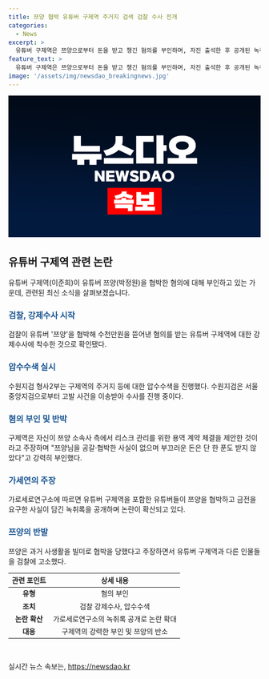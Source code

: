 ```yaml
---
title: 쯔양 협박 유튜버 구제역 주거지 검색 검찰 수사 전개
categories:
  - News
excerpt: >
  유튜버 구제역은 쯔양으로부터 돈을 받고 챙긴 혐의를 부인하며, 자진 출석한 후 공개된 녹취록에서 쯔양 측으로부터 약 5500만원을 받았다고 주장한다. 녹취록에는 구제역과 전국진이 쯔양 관련 제보를 받았다며 수억원을 뜯어내자고 공모하는 내용이 담겼다. 그러나 쯔양은 전 남자친구로부터 폭행·협박·착취를 당했다며 구제역 등을 고소했다. 구제역은 단연코 쯔양님을 공갈·협박한 사실이 없고 부끄러운 돈은 받지 않았다고 주장했다.
feature_text: >
  유튜버 구제역은 쯔양으로부터 돈을 받고 챙긴 혐의를 부인하며, 자진 출석한 후 공개된 녹취록에서 쯔양 측으로부터 약 5500만원을 받았다고 주장한다. 녹취록에는 구제역과 전국진이 쯔양 관련 제보를 받았다며 수억원을 뜯어내자고 공모하는 내용이 담겼다. 그러나 쯔양은 전 남자친구로부터 폭행·협박·착취를 당했다며 구제역 등을 고소했다. 구제역은 단연코 쯔양님을 공갈·협박한 사실이 없고 부끄러운 돈은 받지 않았다고 주장했다.
image: '/assets/img/newsdao_breakingnews.jpg'
---
```


<p><img src="/assets/img/newsdao_breakingnews.jpg" alt="ranknews 속보" /></p>

<h2 data-ke-size="size26">유튜버 구제역 관련 논란</h2>

<p data-ke-size="size16">유튜버 구제역(이준희)이 유튜버 쯔양(박정원)을 협박한 혐의에 대해 부인하고 있는 가운데, 관련된 최신 소식을 살펴보겠습니다.</p>

<h3><b><span style="color: #1a5490;">검찰, 강제수사 시작</span></b></h3>

<p data-ke-size="size16">검찰이 유튜버 '쯔양'을 협박해 수천만원을 뜯어낸 혐의를 받는 유튜버 구제역에 대한 강제수사에 착수한 것으로 확인됐다.</p>

<h3><b><span style="color: #1a5490;">압수수색 실시</span></b></h3>

<p data-ke-size="size16">수원지검 형사2부는 구제역의 주거지 등에 대한 압수수색을 진행했다. 수원지검은 서울중앙지검으로부터 고발 사건을 이송받아 수사를 진행 중이다.</p>

<h3><b><span style="color: #1a5490;">혐의 부인 및 반박</span></b></h3>

<p data-ke-size="size16">구제역은 자신이 쯔양 소속사 측에서 리스크 관리를 위한 용역 계약 체결을 제안한 것이라고 주장하며 "쯔양님을 공갈·협박한 사실이 없으며 부끄러운 돈은 단 한 푼도 받지 않았다"고 강력히 부인했다.</p>

<h3><b><span style="color: #1a5490;">가세연의 주장</span></b></h3>

<p data-ke-size="size16">가로세로연구소에 따르면 유튜버 구제역을 포함한 유튜버들이 쯔양을 협박하고 금전을 요구한 사실이 담긴 녹취록을 공개하며 논란이 확산되고 있다.</p>

<h3><b><span style="color: #1a5490;">쯔양의 반발</span></b></h3>

<p data-ke-size="size16">쯔양은 과거 사생활을 빌미로 협박을 당했다고 주장하면서 유튜버 구제역과 다른 인물들을 검찰에 고소했다.</p>

<table>
    <thead>
        <tr>
            <th>관련 포인트</th>
            <th>상세 내용</th>
        </tr>
    </thead>
    <tbody>
        <tr>
            <td style="text-align: center; height: 17px;"><b>유형</b></td>
            <td style="text-align: center; height: 17px;">혐의 부인</td>
        </tr>
        <tr>
            <td style="text-align: center; height: 17px;"><b>조치</b></td>
            <td style="text-align: center; height: 17px;">검찰 강제수사, 압수수색</td>
        </tr>
        <tr>
            <td style="text-align: center; height: 17px;"><b>논란 확산</b></td>
            <td style="text-align: center; height: 17px;">가로세로연구소의 녹취록 공개로 논란 확대</td>
        </tr>
        <tr>
            <td style="text-align: center; height: 17px;"><b>대응</b></td>
            <td style="text-align: center; height: 17px;">구제역의 강력한 부인 및 쯔양의 반소</td>
        </tr>
    </tbody>
</table>

<p data-ke-size="size16">&nbsp;</p>
실시간 뉴스 속보는, <a href="https://newsdao.kr" rel="dofollow">https://newsdao.kr</a>


